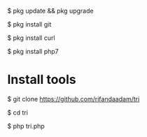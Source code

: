 $ pkg update && pkg upgrade

$ pkg install git

$ pkg install curl

$ pkg install php7

# Install tools
$ git clone https://github.com/rifandaadam/tri

$ cd tri

$ php tri.php









